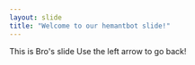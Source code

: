 ```yaml
---
layout: slide
title: "Welcome to our hemantbot slide!"
---
```


This is Bro's slide
Use the left arrow to go back!
